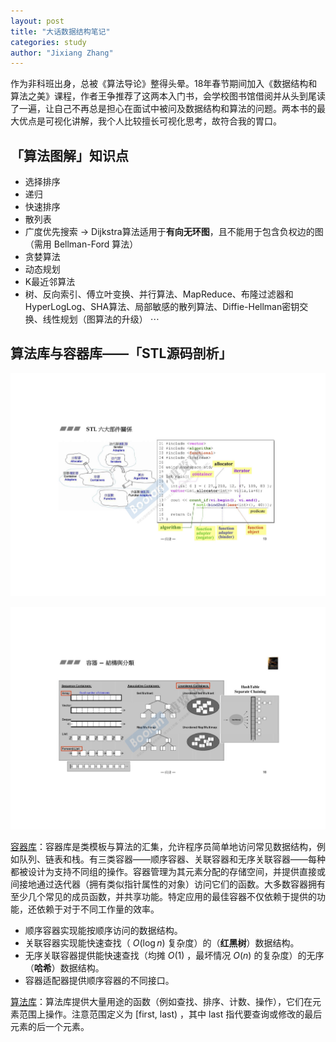 ```yaml
---
layout: post
title: "大话数据结构笔记"
categories: study
author: "Jixiang Zhang"
---
```


作为非科班出身，总被《算法导论》整得头晕。18年春节期间加入《数据结构和算法之美》课程，作者王争推荐了这两本入门书，会学校图书馆借阅并从头到尾读了一遍，让自己不再总是担心在面试中被问及数据结构和算法的问题。两本书的最大优点是可视化讲解，我个人比较擅长可视化思考，故符合我的胃口。

## 「算法图解」知识点

- 选择排序
- 递归
- 快速排序
- 散列表
- 广度优先搜索 $\to$ Dijkstra算法适用于**有向无环图**，且不能用于包含负权边的图（需用 Bellman-Ford 算法）
- 贪婪算法
- 动态规划
- K最近邻算法
- 树、反向索引、傅立叶变换、并行算法、MapReduce、布隆过滤器和HyperLogLog、SHA算法、局部敏感的散列算法、Diffie-Hellman密钥交换、线性规划（图算法的升级） $\cdots$

## 算法库与容器库——「STL源码剖析」

![](/images/六大部件.jpg)

![](/images/容器.jpg)

[容器库](https://zh.cppreference.com/w/cpp/container)：容器库是类模板与算法的汇集，允许程序员简单地访问常见数据结构，例如队列、链表和栈。有三类容器——顺序容器、关联容器和无序关联容器——每种都被设计为支持不同组的操作。容器管理为其元素分配的存储空间，并提供直接或间接地通过迭代器（拥有类似指针属性的对象）访问它们的函数。大多数容器拥有至少几个常见的成员函数，并共享功能。特定应用的最佳容器不仅依赖于提供的功能，还依赖于对于不同工作量的效率。

- 顺序容器实现能按顺序访问的数据结构。
- 关联容器实现能快速查找（ $O(\log n)$ 复杂度）的（**红黑树**）数据结构。
- 无序关联容器提供能快速查找（均摊 $O(1)$ ，最坏情况 $O(n)$ 的复杂度）的无序（**哈希**）数据结构。
- 容器适配器提供顺序容器的不同接口。

[算法库](https://zh.cppreference.com/w/cpp/algorithm)：算法库提供大量用途的函数（例如查找、排序、计数、操作），它们在元素范围上操作。注意范围定义为 [first, last) ，其中 last 指代要查询或修改的最后元素的后一个元素。
